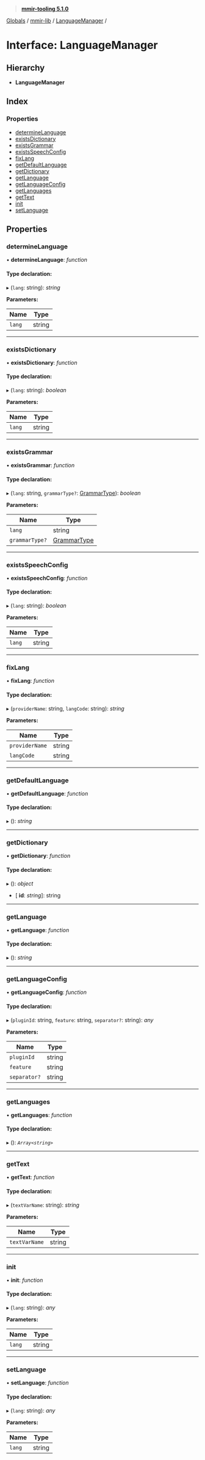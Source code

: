 > **[mmir-tooling 5.1.0](../README.md)**

[Globals](../README.md) / [mmir-lib](../modules/mmir_lib.md) / [LanguageManager](mmir_lib.languagemanager.md) /

# Interface: LanguageManager

## Hierarchy

* **LanguageManager**

## Index

### Properties

* [determineLanguage](mmir_lib.languagemanager.md#determinelanguage)
* [existsDictionary](mmir_lib.languagemanager.md#existsdictionary)
* [existsGrammar](mmir_lib.languagemanager.md#existsgrammar)
* [existsSpeechConfig](mmir_lib.languagemanager.md#existsspeechconfig)
* [fixLang](mmir_lib.languagemanager.md#fixlang)
* [getDefaultLanguage](mmir_lib.languagemanager.md#getdefaultlanguage)
* [getDictionary](mmir_lib.languagemanager.md#getdictionary)
* [getLanguage](mmir_lib.languagemanager.md#getlanguage)
* [getLanguageConfig](mmir_lib.languagemanager.md#getlanguageconfig)
* [getLanguages](mmir_lib.languagemanager.md#getlanguages)
* [getText](mmir_lib.languagemanager.md#gettext)
* [init](mmir_lib.languagemanager.md#init)
* [setLanguage](mmir_lib.languagemanager.md#setlanguage)

## Properties

###  determineLanguage

• **determineLanguage**: *function*

#### Type declaration:

▸ (`lang`: string): *string*

**Parameters:**

Name | Type |
------ | ------ |
`lang` | string |

___

###  existsDictionary

• **existsDictionary**: *function*

#### Type declaration:

▸ (`lang`: string): *boolean*

**Parameters:**

Name | Type |
------ | ------ |
`lang` | string |

___

###  existsGrammar

• **existsGrammar**: *function*

#### Type declaration:

▸ (`lang`: string, `grammarType?`: [GrammarType](../modules/mmir_lib.md#grammartype)): *boolean*

**Parameters:**

Name | Type |
------ | ------ |
`lang` | string |
`grammarType?` | [GrammarType](../modules/mmir_lib.md#grammartype) |

___

###  existsSpeechConfig

• **existsSpeechConfig**: *function*

#### Type declaration:

▸ (`lang`: string): *boolean*

**Parameters:**

Name | Type |
------ | ------ |
`lang` | string |

___

###  fixLang

• **fixLang**: *function*

#### Type declaration:

▸ (`providerName`: string, `langCode`: string): *string*

**Parameters:**

Name | Type |
------ | ------ |
`providerName` | string |
`langCode` | string |

___

###  getDefaultLanguage

• **getDefaultLanguage**: *function*

#### Type declaration:

▸ (): *string*

___

###  getDictionary

• **getDictionary**: *function*

#### Type declaration:

▸ (): *object*

* \[ **id**: *string*\]: string

___

###  getLanguage

• **getLanguage**: *function*

#### Type declaration:

▸ (): *string*

___

###  getLanguageConfig

• **getLanguageConfig**: *function*

#### Type declaration:

▸ (`pluginId`: string, `feature`: string, `separator?`: string): *any*

**Parameters:**

Name | Type |
------ | ------ |
`pluginId` | string |
`feature` | string |
`separator?` | string |

___

###  getLanguages

• **getLanguages**: *function*

#### Type declaration:

▸ (): *`Array<string>`*

___

###  getText

• **getText**: *function*

#### Type declaration:

▸ (`textVarName`: string): *string*

**Parameters:**

Name | Type |
------ | ------ |
`textVarName` | string |

___

###  init

• **init**: *function*

#### Type declaration:

▸ (`lang`: string): *any*

**Parameters:**

Name | Type |
------ | ------ |
`lang` | string |

___

###  setLanguage

• **setLanguage**: *function*

#### Type declaration:

▸ (`lang`: string): *any*

**Parameters:**

Name | Type |
------ | ------ |
`lang` | string |